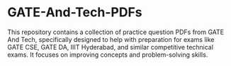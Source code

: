 # GATE-And-Tech-PDFs
This repository contains a collection of practice question PDFs from GATE And Tech, specifically designed to help with preparation for exams like GATE CSE, GATE DA, IIIT Hyderabad, and similar competitive technical exams. It focuses on improving concepts and problem-solving skills.
